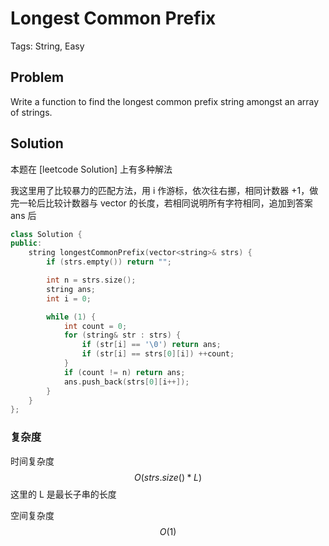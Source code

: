 # Longest Common Prefix

Tags: String, Easy

## Problem

Write a function to find the longest common prefix string amongst an array of strings.

## Solution

本题在 [leetcode Solution] 上有多种解法

我这里用了比较暴力的匹配方法，用 i 作游标，依次往右挪，相同计数器 +1，做完一轮后比较计数器与 vector 的长度，若相同说明所有字符相同，追加到答案 ans 后

```cpp
class Solution {
public:
    string longestCommonPrefix(vector<string>& strs) {
        if (strs.empty()) return "";

        int n = strs.size();
        string ans;
        int i = 0;

        while (1) {
            int count = 0;
            for (string& str : strs) {
                if (str[i] == '\0') return ans;
                if (str[i] == strs[0][i]) ++count;
            }
            if (count != n) return ans;
            ans.push_back(strs[0][i++]);
        }
    }
};
```

### 复杂度

时间复杂度 $$O(strs.size() * L)$$ 这里的 L 是最长子串的长度

空间复杂度 $$O(1)$$
